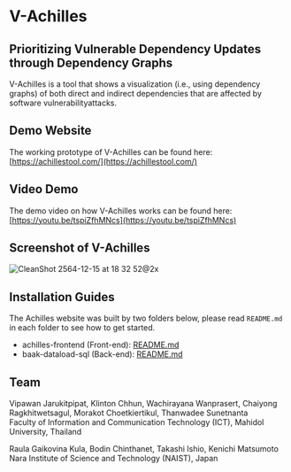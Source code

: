 # V-Achilles
## Prioritizing Vulnerable Dependency Updates through Dependency Graphs
V-Achilles is a tool that shows a visualization (i.e., using dependency graphs) of both direct and indirect dependencies that are affected by software vulnerabilityattacks. 

## Demo Website
The working prototype of V-Achilles can be found here: [https://achillestool.com/](https://achillestool.com/)

## Video Demo
The demo video on how V-Achilles works can be found here: [https://youtu.be/tspiZfhMNcs](https://youtu.be/tspiZfhMNcs)

## Screenshot of V-Achilles
![CleanShot 2564-12-15 at 18 32 52@2x](https://user-images.githubusercontent.com/1671353/146179237-74cca704-9160-4b63-b84f-e8d2bfd91e08.png)

<!---
## Minutes of Meeting
- Mon. 3 Aug 2020: https://www.notion.so/Meeting-4-80fc86a885a043818c2bb64ff3cea2e7

## Related Work
- https://arxiv.org/abs/1907.03407 Lags in the Vulnerabilities (Get Terminologies)
- https://ieeexplore.ieee.org/document/7181461 Co-Usage Visualization
- https://soarsmu.github.io/papers/wcre13-librecommend.pdf Using Collaborative Filtering to recommend libraries.
- https://sel.ist.osaka-u.ac.jp/people/boris-t/, https://sel.ist.osaka-u.ac.jp/lab-db/betuzuri/archive/1087/1087.pdf, SOL Mantra
- https://dl.acm.org/doi/10.1145/2623330.2623342, https://poloclub.github.io/polochau/papers/14_kdd_aesop.pdf Guilt by Association: Large Scale Malware Detection by Mining File-relation Graphs
- https://dl.acm.org/doi/10.1007/s10664-018-9657-y Use SO to embed information about libraries
- http://ece.ubc.ca/~astocco/pubs/2020-Yandrapally-ICSE2020.pdf gives a summary of some similarity techniques and ideas.
- https://ink.library.smu.edu.sg/cgi/viewcontent.cgi?article=5363&context=sis_research Gives some ideas of textual information we can gather from README files.
- https://ieeexplore.ieee.org/document/7816479 They provided a manual category of GitHub repositories.
- https://seal.ics.uci.edu/publications/2014FASE.pdf This one did another way around. Strange!
- https://ouniali.github.io/papers/IST2016-LibFinder.pdf Library recommendation using co-usage, usage and semantic similarity of identifiers.

## Definition of Done
### Features/Implementations
- The code/implementation of that task is already committed to the repo (in each developer's branch)
- A pull request is created to merge the change into the master branch.
- The pull request is approved and merged.
### Documents/Administrative Work
- The documents have been uploaded to Google Drive folder
- OR the documents have been submitted to the submission system.
-->

## Installation Guides
The Achilles website was built by two folders below, please read `README.md` in each folder to see how to get started. 
- achilles-frontend (Front-end): [README.md](https://github.com/MUICT-SERU/Achilles/blob/master/achilles-frontend/README.md)
- baak-dataload-sql (Back-end): [README.md](https://github.com/MUICT-SERU/Achilles/blob/master/baak-dataload-sql/README.md)

## Team
Vipawan Jarukitpipat, Klinton Chhun, Wachirayana Wanprasert, Chaiyong Ragkhitwetsagul, Morakot Choetkiertikul, Thanwadee Sunetnanta  
Faculty of Information and Communication Technology (ICT), Mahidol University, Thailand

Raula Gaikovina Kula, Bodin Chinthanet, Takashi Ishio, Kenichi Matsumoto  
Nara Institute of Science and Technology (NAIST), Japan
